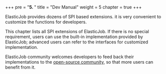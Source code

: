 +++ pre = "<b>5. </b>"
title = "Dev Manual"
weight = 5 chapter = true +++

ElasticJob provides dozens of SPI based extensions. it is very convenient to customize the functions for developers.

This chapter lists all SPI extensions of ElasticJob. If there is no special requirement, users can use the built-in
implementation provided by ElasticJob; advanced users can refer to the interfaces for customized implementation.

ElasticJob community welcomes developers to feed back their implementations to
the [open-source community](https://github.com/apache/shardingsphere-elasticjob/pulls), so that more users can benefit
from it.